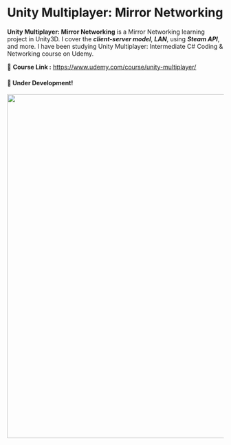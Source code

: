 # Unity Multiplayer: Mirror Networking

**Unity Multiplayer: Mirror Networking** is a Mirror Networking learning project in Unity3D. I cover the ***client-server model***, ***LAN***, using ***Steam API***, and more. I have been studying Unity Multiplayer: Intermediate C# Coding & Networking course on Udemy.

🌟 **Course Link :** https://www.udemy.com/course/unity-multiplayer/
#### 📌 Under Development!

<img src="https://media1.giphy.com/media/1iNIkQBAwEkUuTpikf/giphy.gif?cid=790b7611b14b5cf23ec2f4e6bb4bcaeab072cb03a837fce8&rid=giphy.gif&ct=g" width="800">
